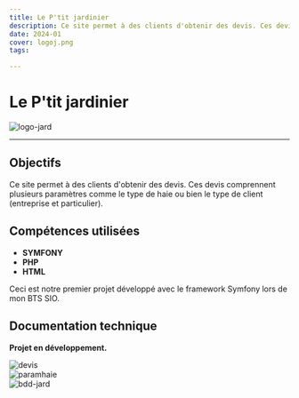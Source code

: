 ```yaml
---
title: Le P'tit jardinier
description: Ce site permet à des clients d'obtenir des devis. Ces devis comprennent plusieurs paramètres...
date: 2024-01
cover: logoj.png
tags:

---
```


# Le P'tit jardinier

<div class="">
    <img src="/images/blog/logoj.png" alt="logo-jard" class="mt-12 md:max-w-m mx-auto rounded-lg ">
</div>

---

## Objectifs

<p class="text-lg py-2 mt-2">Ce site permet à des clients d'obtenir des devis. Ces devis comprennent plusieurs paramètres comme le type de haie ou bien le type de client (entreprise et particulier).</p>

## Compétences utilisées

- **SYMFONY**
- **PHP**
- **HTML**

<p class="text-lg italic">Ceci est notre premier projet développé avec le framework Symfony lors de mon BTS SIO.</p>

## Documentation technique

**<p class="text-lg italic">Projet en développement.</p>**

<div class="flex justify-center items-center">
    <img src="/images/blog/devis.png" alt="devis" class="">
</div>

<div class="flex justify-center items-center">
    <img src="/images/blog/choix.png" alt="paramhaie" class="">
</div>

<div class="flex justify-center items-center">
    <img src="/images/blog/bddjardinier.png" alt="bdd-jard" class="">
</div>
